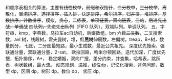 

和顺序表相关的算法，主要有~~线性枚举~~，~~前缀和双指针~~，~~二分枚举~~，~~三分枚举~~，~~离散化~~，~~冒泡排序~~，~~选择排序，插入排，快速排序，希尔排序，归并排，堆排序，基数排序，计数排序~~，模拟，~~贪心~~，二~~练表~~，~~单项链表，双向链表~~，~~三站~~，~~后进先出战，单调战~~
四~~队列，先进先出队列~~（FIFO 队列），双端队列。单调队列。
五，字符串，kmp，字典数，马拉车ac自动机，后缀数组，bm
六数~~二叉数~~，二叉搜索数，avl 树，线段树，霍夫曼树，堆，**红黑树**伸展数，左偏树，treap，B+树，数量剖分，
七图，二分图最短路，最小生成数，最近公共祖先。
深度优先搜索，强联通分量，双联通分量，2-sat， 欧拉回路，哈米尔顿回路，迭代加深，广度优先搜，拓扑排序，A*， 稳定婚姻，双向广搜，差分约束，并查集，哈希表，跳跃表，树状数组，最大流。
动态规划，递推，线性dp，记忆化搜索，背包问题，数型 dp，区间 dp，树形 dp。数位 dp， 状压 dp。
<!--stackedit_data:
eyJoaXN0b3J5IjpbMTc0NTM2MTkwN119
-->